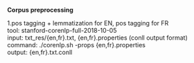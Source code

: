 **Corpus preprocessing**

1.pos tagging + lemmatization for EN, pos tagging for FR <br/>
tool: stanford-corenlp-full-2018-10-05 <br/>
input: txt_res/{en,fr}.txt, {en,fr}.properties (conll output format) <br/>
command: ./corenlp.sh -props {en,fr}.properties <br/>
output: {en,fr}.txt.conll
